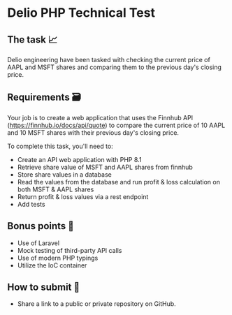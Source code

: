 # Delio PHP Technical Test

## The task 📈

Delio engineering have been tasked with checking the current price of AAPL and MSFT shares and comparing them to the previous day's closing price.

## Requirements 🗃️

Your job is to create a web application that uses the Finnhub API (https://finnhub.io/docs/api/quote) to compare the current price of 10 AAPL and 10 MSFT shares with their previous day's closing price. 

To complete this task, you'll need to:

* Create an API web application with PHP 8.1
* Retrieve share value of MSFT and AAPL shares from finnhub
* Store share values in a database
* Read the values from the database and run profit & loss calculation on both MSFT & AAPL shares
* Return profit & loss values via a rest endpoint
* Add tests

## Bonus points 🥇

* Use of Laravel
* Mock testing of third-party API calls
* Use of modern PHP typings
* Utilize the IoC container

## How to submit 🔗

- Share a link to a public or private repository on GitHub.
